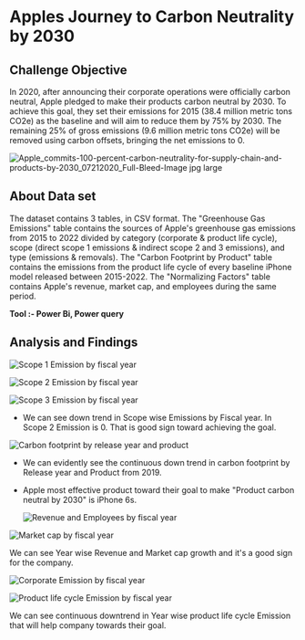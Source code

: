 # Apples Journey to Carbon Neutrality by 2030

## Challenge Objective

In 2020, after announcing their corporate operations were officially carbon neutral, Apple pledged to make their products carbon neutral by 2030. To achieve this goal, they set their emissions for 2015 (38.4 million metric tons CO2e) as the baseline and will aim to reduce them by 75% by 2030. The remaining 25% of gross emissions (9.6 million metric tons CO2e) will be removed using carbon offsets, bringing the net emissions to 0.

![Apple_commits-100-percent-carbon-neutrality-for-supply-chain-and-products-by-2030_07212020_Full-Bleed-Image jpg large](https://github.com/CodeofRahul/Apples_Journey_to_Carbon_Neutrality_by_2030/assets/143285125/cdee5cca-cb63-4306-9431-b4820a3d0c76)

## About Data set

The dataset contains 3 tables, in CSV format. The "Greenhouse Gas Emissions" table contains the sources of Apple's greenhouse gas emissions from 2015 to 2022 divided by category (corporate & product life cycle), scope (direct scope 1 emissions & indirect scope 2 and 3 emissions), and type (emissions & removals). The "Carbon Footprint by Product" table contains the emissions from the product life cycle of every baseline iPhone model released between 2015-2022. The "Normalizing Factors" table contains Apple's revenue, market cap, and employees during the same period.

**Tool :- Power Bi, Power query**

## Analysis and Findings

![Scope 1 Emission by fiscal year](https://github.com/CodeofRahul/Apples_Journey_to_Carbon_Neutrality_by_2030/assets/143285125/10b74da0-849f-484c-8b2c-73ed9a4bfca0)

![Scope 2 Emission by fiscal year](https://github.com/CodeofRahul/Apples_Journey_to_Carbon_Neutrality_by_2030/assets/143285125/49747782-f036-423b-8c11-a62c05e0e1d1)

![Scope 3 Emission by fiscal year](https://github.com/CodeofRahul/Apples_Journey_to_Carbon_Neutrality_by_2030/assets/143285125/ee45247f-e7e3-44de-9c8d-c5e03b6d17f0)

- We can see down trend in Scope wise Emissions by Fiscal year. In Scope 2 Emission is 0. That is good sign toward achieving the goal.

![Carbon footprint by release year and product](https://github.com/CodeofRahul/Apples_Journey_to_Carbon_Neutrality_by_2030/assets/143285125/ae87ac0c-14c2-4bce-9283-c22fe165a65a)

- We can evidently see the continuous down trend in carbon footprint by Release year and Product from 2019.
- Apple most effective product toward their goal to make "Product carbon neutral by 2030" is iPhone 6s.

  ![Revenue and Employees by fiscal year](https://github.com/CodeofRahul/Apples_Journey_to_Carbon_Neutrality_by_2030/assets/143285125/3678bb48-11a3-43ad-9f36-20f6edc7f269)

![Market cap by fiscal year](https://github.com/CodeofRahul/Apples_Journey_to_Carbon_Neutrality_by_2030/assets/143285125/34ef171f-1519-43da-96a1-3db687f40890)

We can see Year wise Revenue and Market cap growth and it's a good sign for the company.

![Corporate Emission by fiscal year](https://github.com/CodeofRahul/Apples_Journey_to_Carbon_Neutrality_by_2030/assets/143285125/c5f60fbf-9e6c-4a12-9e7e-5e4fb28d72ae)

![Product life cycle Emission by fiscal year](https://github.com/CodeofRahul/Apples_Journey_to_Carbon_Neutrality_by_2030/assets/143285125/57967ab9-68de-43ec-a264-e835a18e652d)

We can see continuous downtrend in Year wise product life cycle Emission that will help company towards their goal.

